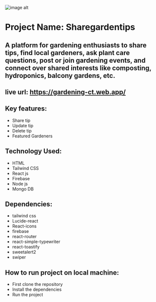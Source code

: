 ![image alt](https://i.ibb.co/p6pvrvMM/raws.jpg)
# Project Name: Sharegardentips
## A platform for gardening enthusiasts to share tips, find local gardeners, ask plant care questions, post or join gardening events, and connect over shared interests like composting, hydroponics, balcony gardens, etc.
## live url: https://gardening-ct.web.app/
## Key features:
   - Share tip
   - Update tip
   - Delete tip
   - Featured Gardeners
## Technology Used:
   - HTML
   - Tailwind CSS
   - React js
   - Firebase
   - Node js
   - Mongo DB
## Dependencies:
   - tailwind css
   - Lucide-react
   - React-icons
   - firebase
   - react-router
   - react-simple-typewriter
   - react-toastify
   - sweetalert2
   - swiper
 ## How to run project on local machine:
   - First clone the repository
   - Install the dependencies
   - Run the project

